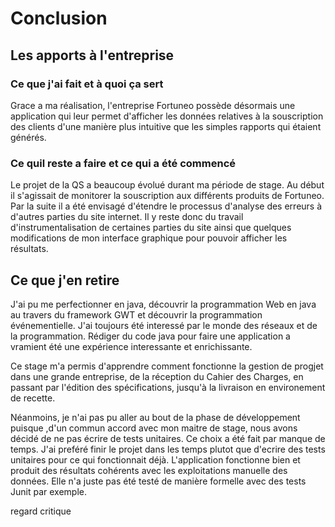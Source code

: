 Conclusion
==========

Les apports à l'entreprise
--------------------------

### Ce que j'ai fait et à quoi ça sert

Grace a ma réalisation, l'entreprise Fortuneo possède désormais une application qui leur permet
d'afficher les données relatives à la souscription des clients d'une manière plus intuitive que 
les simples rapports qui étaient générés.

### Ce quil reste a faire et ce qui a été commencé

Le projet de la QS a beaucoup évolué durant ma période de stage. Au début il s'agissait de monitorer la souscription aux différents produits
de Fortuneo. Par la suite il a été envisagé d'étendre le processus d'analyse des erreurs à d'autres parties du site internet. Il y reste donc 
du travail d'instrumentalisation de certaines parties du site ainsi que quelques modifications de mon interface graphique pour pouvoir afficher
les résultats.

Ce que j'en retire
------------------

J'ai pu me perfectionner en java, découvrir la programmation Web en java au travers du framework GWT et découvrir la programmation événementielle.
J'ai toujours été interessé par le monde des réseaux et de la programmation. Rédiger du code java pour faire une application a vramient été une
expérience interessante et enrichissante.

Ce stage m'a permis d'apprendre comment fonctionne la gestion de progjet dans une grande entreprise,
de la réception du Cahier des Charges, en passant par l'édition des spécifications, jusqu'à la livraison en environement de recette.

Néanmoins, je n'ai pas pu aller au bout de la phase de développement puisque ,d'un commun accord avec mon maitre de stage, 
nous avons décidé de ne pas écrire de tests unitaires. Ce choix a été fait par manque de temps. J'ai preféré finir le projet dans les
temps plutot que d'ecrire des tests unitaires pour ce qui fonctionnait déjà. L'application fonctionne bien et produit des résultats 
cohérents avec les exploitations manuelle des données. Elle n'a juste pas été testé de manière formelle avec des tests Junit par exemple.

regard critique
